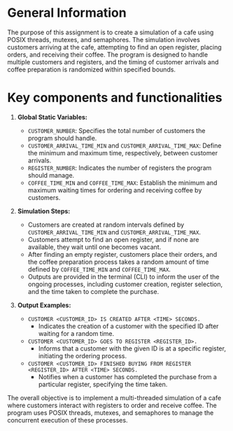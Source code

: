 # General Information

The purpose of this assignment is to create a simulation of a cafe using POSIX threads, mutexes, and semaphores. The simulation involves customers arriving at the cafe, attempting to find an open register, placing orders, and receiving their coffee. The program is designed to handle multiple customers and registers, and the timing of customer arrivals and coffee preparation is randomized within specified bounds.


# Key components and functionalities

1.  **Global Static Variables:**
    
    -   `CUSTOMER_NUMBER`: Specifies the total number of customers the program should handle.
    -   `CUSTOMER_ARRIVAL_TIME_MIN` and `CUSTOMER_ARRIVAL_TIME_MAX`: Define the minimum and maximum time, respectively, between customer arrivals.
    -   `REGISTER_NUMBER`: Indicates the number of registers the program should manage.
    -   `COFFEE_TIME_MIN` and `COFFEE_TIME_MAX`: Establish the minimum and maximum waiting times for ordering and receiving coffee by customers.
2.  **Simulation Steps:**
    
    -   Customers are created at random intervals defined by `CUSTOMER_ARRIVAL_TIME_MIN` and `CUSTOMER_ARRIVAL_TIME_MAX`.
    -   Customers attempt to find an open register, and if none are available, they wait until one becomes vacant.
    -   After finding an empty register, customers place their orders, and the coffee preparation process takes a random amount of time defined by `COFFEE_TIME_MIN` and `COFFEE_TIME_MAX`.
    -   Outputs are provided in the terminal (CLI) to inform the user of the ongoing processes, including customer creation, register selection, and the time taken to complete the purchase.
3.  **Output Examples:**
    
    -   `CUSTOMER <CUSTOMER_ID> IS CREATED AFTER <TIME> SECONDS.`
        -   Indicates the creation of a customer with the specified ID after waiting for a random time.
    -   `CUSTOMER <CUSTOMER_ID> GOES TO REGISTER <REGISTER_ID>.`
        -   Informs that a customer with the given ID is at a specific register, initiating the ordering process.
    -   `CUSTOMER <CUSTOMER_ID> FINISHED BUYING FROM REGISTER <REGISTER_ID> AFTER <TIME> SECONDS.`
        -   Notifies when a customer has completed the purchase from a particular register, specifying the time taken.

The overall objective is to implement a multi-threaded simulation of a cafe where customers interact with registers to order and receive coffee. The program uses POSIX threads, mutexes, and semaphores to manage the concurrent execution of these processes.
